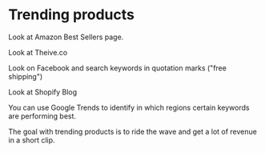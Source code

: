# Trending products

Look at Amazon Best Sellers page.

Look at Theive.co

Look on Facebook and search keywords in quotation marks ("free shipping")

Look at Shopify Blog

You can use Google Trends to identify in which regions certain keywords are performing best.

The goal with trending products is to ride the wave and get a lot of revenue in a short clip.